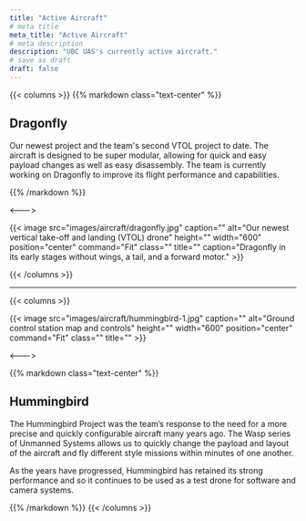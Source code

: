 ```yaml
---
title: "Active Aircraft"
# meta title
meta_title: "Active Aircraft"
# meta description
description: "UBC UAS's currently active aircraft."
# save as draft
draft: false
---
```


{{< columns >}}
{{% markdown class="text-center" %}}

## Dragonfly

Our newest project and the team's second VTOL project to date. The aircraft is designed to be super modular, allowing for quick and easy payload changes as well as easy disassembly. The team is currently working on Dragonfly to improve its flight performance and capabilities.

{{% /markdown %}}

<--->

{{< image src="images/aircraft/dragonfly.jpg" caption="" alt="Our newest vertical take-off and landing (VTOL) drone" height="" width="600" position="center" command="Fit" class="" title="" caption="Dragonfly in its early stages without wings, a tail, and a forward motor." >}}

{{< /columns >}}

<hr>

{{< columns >}}

{{< image src="images/aircraft/hummingbird-1.jpg" caption="" alt="Ground control station map and controls" height="" width="600" position="center" command="Fit" class="" title="" >}}

<--->

{{% markdown class="text-center" %}}

## Hummingbird

The Hummingbird Project was the team’s response to the need for a more precise and quickly configurable aircraft many years ago. The Wasp series of Unmanned Systems allows us to quickly change the payload and layout of the aircraft and fly different style missions within minutes of one another.

As the years have progressed, Hummingbird has retained its strong performance and so it continues to be used as a test drone for software and camera systems.

{{% /markdown %}}
{{< /columns >}}